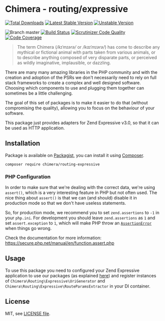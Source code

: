 # Chimera - routing/expressive

[![Total Downloads](https://img.shields.io/packagist/dt/chimera/routing-expressive.svg?style=flat-square)](https://packagist.org/packages/chimera/routing-expressive)
[![Latest Stable Version](https://img.shields.io/packagist/v/chimera/routing-expressive.svg?style=flat-square)](https://packagist.org/packages/chimera/routing-expressive)
[![Unstable Version](https://img.shields.io/packagist/vpre/chimera/routing-expressive.svg?style=flat-square)](https://packagist.org/packages/chimera/routing-expressive)

![Branch master](https://img.shields.io/badge/branch-master-brightgreen.svg?style=flat-square)
[![Build Status](https://img.shields.io/travis/chimeraphp/routing-expressive/master.svg?style=flat-square)](http://travis-ci.com/chimeraphp/routing-expressive)
[![Scrutinizer Code Quality](https://img.shields.io/scrutinizer/g/chimeraphp/routing-expressive/master.svg?style=flat-square)](https://scrutinizer-ci.com/g/chimeraphp/routing-expressive/?branch=master)
[![Code Coverage](https://img.shields.io/scrutinizer/coverage/g/chimeraphp/routing-expressive/master.svg?style=flat-square)](https://scrutinizer-ci.com/g/chimeraphp/routing-expressive/?branch=master)

> The term Chimera (_/kɪˈmɪərə/_ or _/kaɪˈmɪərə/_) has come to describe any
mythical or fictional animal with parts taken from various animals, or to
describe anything composed of very disparate parts, or perceived as wildly
imaginative, implausible, or dazzling.

There are many many amazing libraries in the PHP community and with the creation
and adoption of the PSRs we don't necessarily need to rely on full stack
frameworks to create a complex and well designed software. Choosing which
components to use and plugging them together can sometimes be a little
challenging.

The goal of this set of packages is to make it easier to do that (without
compromising the quality), allowing you to focus on the behaviour of your
software.

This package just provides adapters for Zend Expressive v3.0, so that it
can be used as HTTP application. 

## Installation

Package is available on [Packagist](http://packagist.org/packages/chimera/routing-expressive),
you can install it using [Composer](http://getcomposer.org).

```shell
composer require chimera/routing-expressive
```

### PHP Configuration

In order to make sure that we're dealing with the correct data, we're using `assert()`,
which is a very interesting feature in PHP but not often used. The nice thing
about `assert()` is that we can (and should) disable it in production mode so
that we don't have useless statements.

So, for production mode, we recommend you to set `zend.assertions` to `-1` in your `php.ini`.
For development you should leave `zend.assertions` as `1` and set `assert.exception` to `1`, which
will make PHP throw an [`AssertionError`](https://secure.php.net/manual/en/class.assertionerror.php)
when things go wrong.

Check the documentation for more information: https://secure.php.net/manual/en/function.assert.php


## Usage

To use this package you need to configured your Zend Expressive application to
use our packages (as explained [here](https://github.com/chimeraphp/routing#usage))
and register instances of `Chimera\Routing\Expressive\UriGenerator` and
`Chimera\Routing\Expressive\RouteParamsExtractor` in your DI container. 

## License

MIT, see [LICENSE file](https://github.com/chimeraphp/routing-expressive/blob/master/LICENSE).
